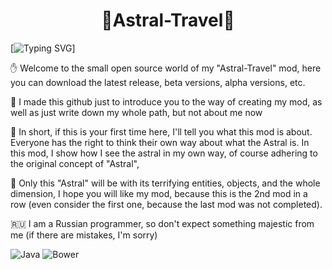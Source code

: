 <h1 align="center">🧿Astral-Travel🔮</h1>

[![Typing SVG](https://readme-typing-svg.herokuapp.com?font=Fira+Code&pause=1100&color=13F72F&multiline=true&width=500&height=80&lines=Welcome+to+the+small+open+source+world+of;my+%22Astral-Travel%22+mod)]



✋ Welcome to the small open source world of my "Astral-Travel" mod, here you can download the latest release, beta versions, alpha versions, etc.

🔧 I made this github just to introduce you to the way of creating my mod, as well as just write down my whole path, but not about me now

🔮 In short, if this is your first time here, I'll tell you what this mod is about. Everyone has the right to think their own way about what the Astral is. In this mod, I show how I see the astral in my own way, of course adhering to the original concept of "Astral",

🧬 Only this "Astral" will be with its terrifying entities, objects, and the whole dimension, I hope you will like my mod, because this is the 2nd mod in a row (even consider the first one, because the last mod was not completed).

🇷🇺 I am a Russian programmer, so don't expect something majestic from me (if there are mistakes, I'm sorry)





![Java](https://img.shields.io/badge/java-%23ED8B00.svg?style=flat&logo=java&logoColor=white)
<img alt="Bower" src="https://img.shields.io/bower/l/MI">

